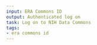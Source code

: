 ```yaml
---
input: ERA Commons ID
output: Authenticated log on
task: Log on to NIH Data Commons
tags:
- era commons id
---
```

